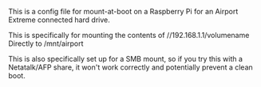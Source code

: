 This is a config file for mount-at-boot on a Raspberry Pi for an Airport Extreme connected hard drive.

This is specifically for mounting the contents of
    //192.168.1.1/volumename
Directly to
    /mnt/airport

This is also specifically set up for a SMB mount, so if you try this with a Netatalk/AFP share, it won't work correctly and potentially prevent a clean boot.
